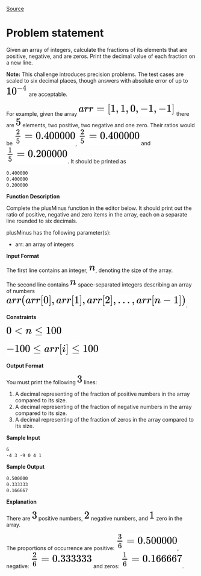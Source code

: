 [Source](https://www.hackerrank.com/challenges/plus-minus)
# Problem statement
Given an array of integers, calculate the fractions of its elements that are positive,  negative, and are zeros. Print the decimal value of each fraction on a new line.


**Note:** This challenge introduces precision problems. The test cases are scaled to six decimal places, though answers with absolute error of up to ![](./Resources/Element1.svg) are acceptable.

For example, given the array ![](./Resources/Element2.svg) there are ![](./Resources/Element3.svg) elements, two positive, two negative and one zero.  Their ratios would be ![](./Resources/Element4.svg), ![](./Resources/Element4.svg) and ![](./Resources/Element5.svg).  It should be printed as  

```
0.400000
0.400000
0.200000
```

**Function Description**

Complete the plusMinus function in the editor below.  It should print out the ratio of positive, negative and zero items in the array, each on a separate line rounded to six decimals.  

plusMinus has the following parameter(s):


* arr: an array of integers

**Input Format**

The first line contains an integer, ![](./Resources/Element6.svg), denoting the size of the array. 


The second line contains ![](./Resources/Element6.svg) space-separated integers describing an array of numbers ![](./Resources/Element7.svg).


**Constraints**

![](./Resources/Element8.svg) 


![](./Resources/Element9.svg)  


**Output Format**

You must print the following ![](./Resources/Element10.svg) lines:


1. A decimal representing of the fraction of positive numbers in the array compared to its size.
2. A decimal representing of the fraction of negative numbers in the array compared to its size.
3. A decimal representing of the fraction of zeros in the array compared to its size.

**Sample Input**

```
6
-4 3 -9 0 4 1         
```

**Sample Output**

```
0.500000
0.333333
0.166667
```

**Explanation**

There are ![](./Resources/Element10.svg) positive numbers, ![](./Resources/Element11.svg) negative numbers, and ![](./Resources/Element12.svg) zero in the array. 


The proportions of occurrence are positive:  ![](./Resources/Element13.svg), negative:  ![](./Resources/Element14.svg) and zeros:  ![](./Resources/Element15.svg).  


